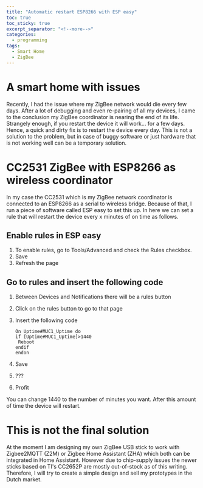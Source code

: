 ```yaml
---
title: "Automatic restart ESP8266 with ESP easy"
toc: true
toc_sticky: true
excerpt_separator: "<!--more-->"
categories:
  - programming
tags:
  - Smart Home
  - ZigBee
---
```


# A smart home with issues

Recently, I had the issue where my ZigBee network would die every few days. After a lot of debugging and even re-pairing of all my devices, I came to the conclusion my ZigBee coordinator is nearing the end of its life. Strangely enough, if you restart the device it will work... for a few days. Hence, a quick and dirty fix is to restart the device every day. This is not a solution to the problem, but in case of buggy software or just hardware that is not working well can be a temporary solution. 

# CC2531 ZigBee with ESP8266 as wireless coordinator

In my case the CC2531 which is my ZigBee network coordinator is connected to an ESP8266 as a serial to wireless bridge. Because of that, I run a piece of software called ESP easy to set this up. In here we can set a rule that will restart the device every x minutes of on time as follows.

## Enable rules in ESP easy

1. To enable rules, go to Tools/Advanced and check the Rules checkbox.
2. Save
3. Refresh the page

## Go to rules and insert the following code

1. Between Devices and Notifications there will be a rules button

2. Click on the rules button to go to that page

3. Insert the following code

   ```
   On Uptime#MUC1_Uptime do
   if [Uptime#MUC1_Uptime]>1440
    Reboot
   endif
   endon
   ```

4. Save

5. ???

6. Profit

You can change 1440 to the number of minutes you want. After this amount of time the device will restart.

# This is not the final solution

At the moment I am designing my own ZigBee USB stick to work with Zigbee2MQTT (Z2M) or Zigbee Home Assistant (ZHA) which both can be integrated in Home Assistant. However due to chip-supply issues the newer sticks based on TI's CC2652P are mostly out-of-stock as of this writing. Therefore, I will try to create a simple design and sell my prototypes in the Dutch market. 